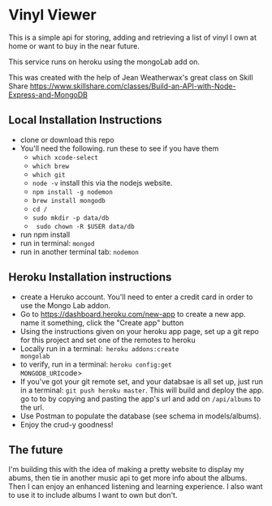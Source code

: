 # Vinyl Viewer

This is a simple api for storing, adding and retrieving a list of vinyl I own at home or want to buy in the near future. 

This service runs on heroku using the mongoLab add on.

This was created with the help of Jean Weatherwax's great class on Skill Share https://www.skillshare.com/classes/Build-an-API-with-Node-Express-and-MongoDB


## Local Installation Instructions
- clone or download this repo
- You'll need the following. run these to see if you have them
	- <code>which xcode-select</code>
	- <code>which brew</code>
	- <code>which git</code>
	- <code>node -v</code> install this via the nodejs website.
	- <code>npm install -g nodemon</code>
    - <code>brew install mongodb</code>
    - <code>cd /</code>
	- <code>sudo mkdir -p data/db</code>
	- <code> sudo chown -R $USER data/db</code>
- run npm install
- run in terminal: <code>mongod</code>
- run in another terminal tab: <code>nodemon</code>


## Heroku Installation instructions
- create a Heruko account. You'll need to enter a credit card in order to use the Mongo Lab addon.
- Go to https://dashboard.heroku.com/new-app to create a new app. name it something, click the "Create app" button
- Using the instructions given on your heroku app page, set up a git repo for this project and set one of the remotes to heroku
- Locally run in a terminal:<code> heroku addons:create mongolab</code>
- to verify, run in a terminal: <code>heroku config:get MONGODB_URI</code>code>
- If you've got your git remote set, and your databsae is all set up, just run in a terminal: <code>git push heroku master</code>. This will build and deploy the app. go to to by copying and pasting the app's url and add on <code>/api/albums</code> to the url.
- Use Postman to populate the database (see schema in models/albums).
- Enjoy the crud-y goodness!

## The future
I'm building this with the idea of making a pretty website to display my abums, then tie in another music api to get more info about the albums. Then I can enjoy an enhanced listening and learning experience. I also want to use it to include albums I want to own but don't.

